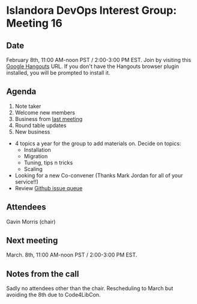 # Islandora DevOps Interest Group: Meeting 16

## Date

February 8th, 11:00 AM-noon PST / 2:00-3:00 PM EST. Join by visiting this [Google Hangouts](https://hangouts.google.com/call/lolbuc2o2jbshdrhgenpazh2sae) URL. If you don't have the Hangouts browser plugin installed, you will be prompted to install it.

## Agenda

1. Note taker
1. Welcome new members
1. Business from [last meeting](https://github.com/islandora-interest-groups/Islandora-DevOps-Interest-Group/blob/master/meetings/16.md)
1. Round table updates
1. New business
  * 4 topics a year for the group to add materials on. Decide on topics:
    * Installation
    * Migration
    * Tuning, tips n tricks
    * Scaling
  * Looking for a new Co-convener (Thanks Mark Jordan for all of your service!!)
  * Review [Github issue queue](https://github.com/islandora-interest-groups/Islandora-DevOps-Interest-Group/issues)

## Attendees

Gavin Morris (chair)

## Next meeting
March. 8th, 11:00 AM-noon PST / 2:00-3:00 PM EST.

## Notes from the call

Sadly no attendees other than the chair. Rescheduling to March but avoiding the 8th due to Code4LibCon.
